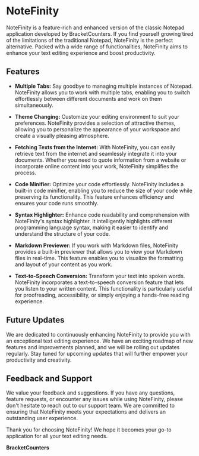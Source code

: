# NoteFinity

NoteFinity is a feature-rich and enhanced version of the classic Notepad application developed by BracketCounters. If you find yourself growing tired of the limitations of the traditional Notepad, NoteFinity is the perfect alternative. Packed with a wide range of functionalities, NoteFinity aims to enhance your text editing experience and boost productivity.

## Features

- **Multiple Tabs:** Say goodbye to managing multiple instances of Notepad. NoteFinity allows you to work with multiple tabs, enabling you to switch effortlessly between different documents and work on them simultaneously.

- **Theme Changing:** Customize your editing environment to suit your preferences. NoteFinity provides a selection of attractive themes, allowing you to personalize the appearance of your workspace and create a visually pleasing atmosphere.

- **Fetching Texts from the Internet:** With NoteFinity, you can easily retrieve text from the internet and seamlessly integrate it into your documents. Whether you need to quote information from a website or incorporate online content into your work, NoteFinity simplifies the process.

- **Code Minifier:** Optimize your code effortlessly. NoteFinity includes a built-in code minifier, enabling you to reduce the size of your code while preserving its functionality. This feature enhances efficiency and ensures your code runs smoothly.

- **Syntax Highlighter:** Enhance code readability and comprehension with NoteFinity's syntax highlighter. It intelligently highlights different programming language syntax, making it easier to identify and understand the structure of your code.

- **Markdown Previewer:** If you work with Markdown files, NoteFinity provides a built-in previewer that allows you to view your Markdown files in real-time. This feature enables you to visualize the formatting and layout of your content as you work.

- **Text-to-Speech Conversion:** Transform your text into spoken words. NoteFinity incorporates a text-to-speech conversion feature that lets you listen to your written content. This functionality is particularly useful for proofreading, accessibility, or simply enjoying a hands-free reading experience.


## Future Updates
We are dedicated to continuously enhancing NoteFinity to provide you with an exceptional text editing experience. We have an exciting roadmap of new features and improvements planned, and we will be rolling out updates regularly. Stay tuned for upcoming updates that will further empower your productivity and creativity.

## Feedback and Support
We value your feedback and suggestions. If you have any questions, feature requests, or encounter any issues while using NoteFinity, please don't hesitate to reach out to our support team. We are committed to ensuring that NoteFinity meets your expectations and delivers an outstanding user experience.

Thank you for choosing NoteFinity! We hope it becomes your go-to application for all your text editing needs.


**BracketCounters**
